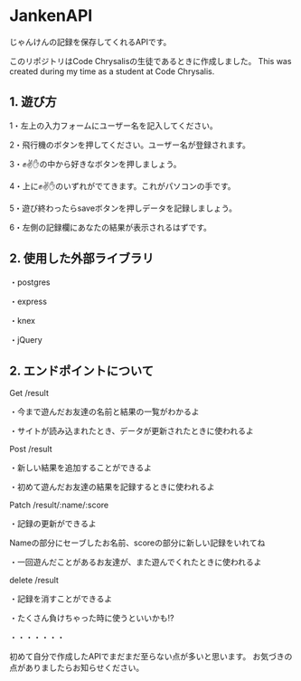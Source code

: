 # JankenAPI
じゃんけんの記録を保存してくれるAPIです。

このリポジトリはCode Chrysalisの生徒であるときに作成しました。
This was created during my time as a student at Code Chrysalis.

## 1. 遊び方
1・左上の入力フォームにユーザー名を記入してください。

2・飛行機のボタンを押してください。ユーザー名が登録されます。

3・✊✌️✋の中から好きなボタンを押しましょう。

4・上に✊✌✋のいずれがでてきます。これがパソコンの手です。

5・遊び終わったらsaveボタンを押しデータを記録しましょう。

6・左側の記録欄にあなたの結果が表示されるはずです。


## 2. 使用した外部ライブラリ

・postgres 

・express

・knex

・jQuery

## 2. エンドポイントについて
Get  /result

・今まで遊んだお友達の名前と結果の一覧がわかるよ

・サイトが読み込まれたとき、データが更新されたときに使われるよ
 
 
Post  /result

・新しい結果を追加することができるよ

・初めて遊んだお友達の結果を記録するときに使われるよ


Patch   /result/:name/:score

・記録の更新ができるよ　

  Nameの部分にセーブしたお名前、scoreの部分に新しい記録をいれてね
  
・一回遊んだことがあるお友達が、また遊んでくれたときに使われるよ 


delete  /result

・記録を消すことができるよ

・たくさん負けちゃった時に使うといいかも⁉︎


・・・・・・・


初めて自分で作成したAPIでまだまだ至らない点が多いと思います。
お気づきの点がありましたらお知らせください。
